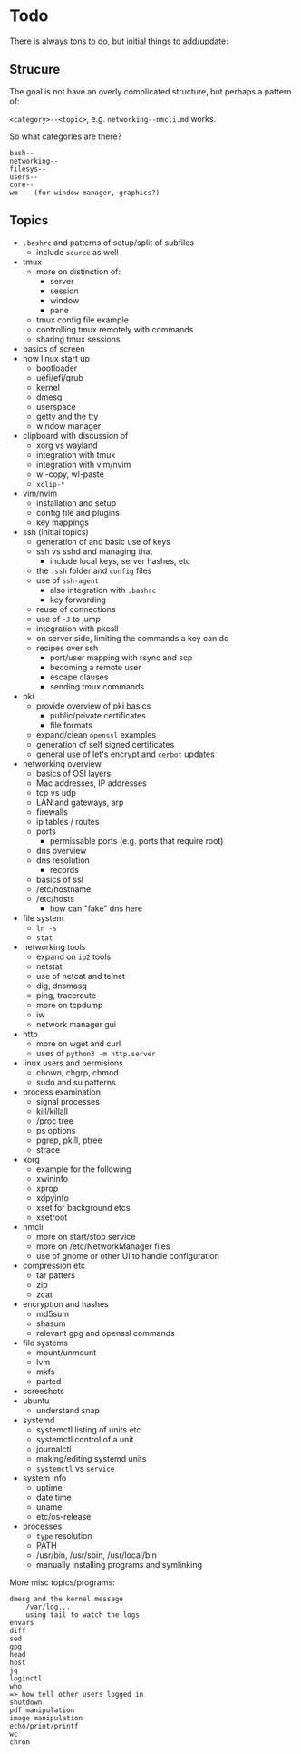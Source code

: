 # Todo

There is always tons to do, but initial things to add/update:

## Strucure

The goal is not have an overly complicated structure, but perhaps a pattern of:

`<category>--<topic>`, e.g. `networking--nmcli.md` works.

So what categories are there?

```
bash--
networking--
filesys--
users--
core--
wm--  (for window manager, graphics?)
```

## Topics

* `.bashrc` and patterns of setup/split of subfiles
    * include `source` as well
* tmux
    * more on distinction of:
        * server
        * session
        * window
        * pane
    * tmux config file example
    * controlling tmux remotely with commands
    * sharing tmux sessions
* basics of screen
* how linux start up
    * bootloader
    * uefi/efi/grub
    * kernel
    * dmesg
    * userspace
    * getty and the tty
    * window manager
* clipboard with discussion of
    * xorg vs wayland
    * integration with tmux
    * integration with vim/nvim
    * wl-copy, wl-paste
    * `xclip-*`
* vim/nvim
    * installation and setup
    * config file and plugins
    * key mappings
* ssh (initial topics)
    * generation of and basic use of keys
    * ssh vs sshd and managing that
        * include local keys, server hashes, etc
    * the `.ssh` folder and `config` files
    * use of `ssh-agent`
        * also integration with `.bashrc`
        * key forwarding
    * reuse of connections
    * use of `-J` to jump
    * integration with pkcsll
    * on server side, limiting the commands a key can do
    * recipes over ssh
        * port/user mapping with rsync and scp
        * becoming a remote user
        * escape clauses
        * sending tmux commands
* pki
    * provide overview of pki basics
        * public/private certificates
        * file formats
    * expand/clean `openssl` examples
    * generation of self signed certificates
    * general use of let's encrypt and `cerbot` updates
* networking overview
    * basics of OSI layers
    * Mac addresses, IP addresses
    * tcp vs udp
    * LAN and gateways, arp
    * firewalls
    * ip tables / routes
    * ports
        * permissable ports (e.g. ports that require root)
    * dns overview
    * dns resolution
        * records
    * basics of ssl
    * /etc/hostname
    * /etc/hosts
        * how can "fake" dns here
* file system
    * `ln -s`
    * `stat`
* networking tools
    * expand on `ip2` tools
    * netstat
    * use of netcat and telnet
    * dig, dnsmasq
    * ping, traceroute
    * more on tcpdump
    * iw
    * network manager gui
* http
    * more on wget and curl
    * uses of `python3 -m http.server`
* linux users and permisions
    * chown, chgrp, chmod
    * sudo and su patterns
* process examination
    * signal processes
    * kill/killall
    * /proc tree
    * ps options
    * pgrep, pkill, ptree
    * strace
* xorg
    * example for the following
    * xwininfo
    * xprop
    * xdpyinfo
    * xset for background etcs
    * xsetroot
* nmcli
    * more on start/stop service
    * more on /etc/NetworkManager files
    * use of gnome or other UI to handle configuration
* compression etc
    * tar patters
    * zip
    * zcat
* encryption and hashes
    * md5sum
    * shasum
    * relevant gpg and openssl commands
* file systems
    * mount/unmount
    * lvm
    * mkfs
    * parted
* screeshots
* ubuntu
    * understand snap
* systemd
    * systemctl listing of units etc
    * systemctl control of a unit
    * journalctl
    * making/editing systemd units
    * `systemctl` vs `service`
* system info
    * uptime
    * date time
    * uname
    * etc/os-release
* processes
    * `type` resolution
    * PATH
    * /usr/bin, /usr/sbin, /usr/local/bin
    * manually installing programs and symlinking

More misc topics/programs:

    dmesg and the kernel message
        /var/log...
        using tail to watch the logs
    envars
    diff
    sed
    gpg
    head
    host
    jq
    loginctl
    who
    => how tell other users logged in
    shutdown
    pdf manipulation
    image manipulation
    echo/print/printf
    wc
    chron

